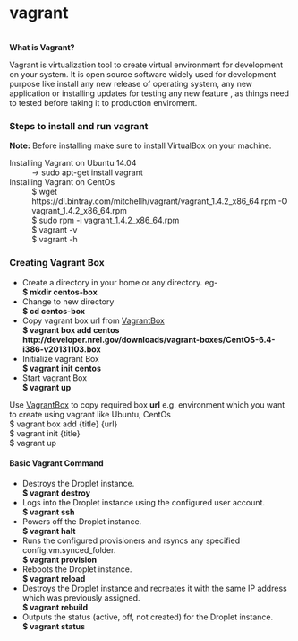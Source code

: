 # vagrant
<br />
<b>What is Vagrant?</b>
<p>Vagrant is virtualization tool to create virtual environment for development on your system. It is open source software widely used for development purpose like install any new release of operating system, any new application or installing updates for testing any new feature , as things need to tested before taking it to production enviroment.</p>

<h3>Steps to install and run vagrant</h3>
<p><b>Note:</b> Before installing make sure to install VirtualBox on your machine.</p>
<dl>
  <dt>Installing Vagrant on Ubuntu 14.04</dt>
  <dd>-> sudo apt-get install vagrant</dd>
  <dt>Installing Vagrant on CentOs</dt>
  <dd>$ wget https://dl.bintray.com/mitchellh/vagrant/vagrant_1.4.2_x86_64.rpm -O vagrant_1.4.2_x86_64.rpm<br/>
      $ sudo rpm -i vagrant_1.4.2_x86_64.rpm<br />$ vagrant -v <br /> $ vagrant -h </dd>
</dl>

<h3>Creating Vagrant Box </h3>
<ul>
<li>Create a directory in your home or any directory. eg- <b><br/>$ mkdir centos-box</b></li>
<li>Change to new directory <b><br />$ cd centos-box</b></li>
<li>Copy vagrant box url from <a href="http://www.vagrantbox.es/">VagrantBox</a>  <b><br />$ vagrant box add centos http://developer.nrel.gov/downloads/vagrant-boxes/CentOS-6.4-i386-v20131103.box</b></li>
<li>Initialize vagrant Box <b><br/>$ vagrant init centos</b></li>
<li>Start vagrant Box <b><br/>$ vagrant up</b></li>
</ul>
Use <a href="http://www.vagrantbox.es/">VagrantBox</a> to copy required box <b>url</b> e.g. environment which you want to create using vagrant like Ubuntu, CentOs
<br />
 $ vagrant box add {title} {url}<br />
 $ vagrant init {title}<br />
 $ vagrant up<br />
 
 <h4>Basic Vagrant Command</h4>
 <ul>
 <li>Destroys the Droplet instance. <b><br />$ vagrant destroy </b> </li>
 <li>Logs into the Droplet instance using the configured user account. <b><br />$ vagrant ssh </b></li>
 <li>Powers off the Droplet instance. <b><br />$ vagrant halt </b></li>
 <li>Runs the configured provisioners and rsyncs any specified config.vm.synced_folder.<b><br />$ vagrant provision</b> </li>
 <li>Reboots the Droplet instance. <b><br />$ vagrant reload </b></li>
 <li>Destroys the Droplet instance and recreates it with the same IP address which was previously assigned. <b><br />$ vagrant rebuild </b></li>
 <li> Outputs the status (active, off, not created) for the Droplet instance.<b><br />$ vagrant status </b></li>
 </ul>
